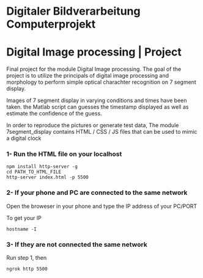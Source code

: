 # Digitaler Bildverarbeitung Computerprojekt
# Digital Image processing | Project

Final project for the module Digital Image processing. The goal of the project is to utilize the principals of digital image processing and morphology to perform simple optical charachter recognition on 7 segment display. 

Images of 7 segment display in varying conditions and times have been taken. the Matlab script can guesses the timestamp displayed as well as estimate the confidence of the guess. 

In order to reproduce the pictures or generate test data, The module 7segment_display contains HTML / CSS / JS files that can be used to mimic a digital clock 

### 1- Run the HTML file on your localhost

```console
npm install http-server -g
cd PATH_TO_HTML_FILE
http-server index.html -p 5500
``` 

### 2- If your phone and PC are connected to the same network
Open the broweser in your phone and type the IP address of your PC/PORT

To get your IP

```console
hostname -I
``` 

### 3- If they are not connected the same network 
Run step 1, then 

```console
ngrok http 5500
``` 


